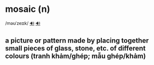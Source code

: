 # mosaic (n)

/məʊˈzeɪɪk/ [🔊](https://www.oxfordlearnersdictionaries.com/media/english/uk_pron/m/mos/mosai/mosaic__gb_1.mp3) [🔊](https://www.oxfordlearnersdictionaries.com/media/english/us_pron/m/mos/mosai/mosaic__us_1.mp3)

## a picture or pattern made by placing together small pieces of glass, stone, etc. of different colours (tranh khảm/ghép; mẫu ghép/khảm)